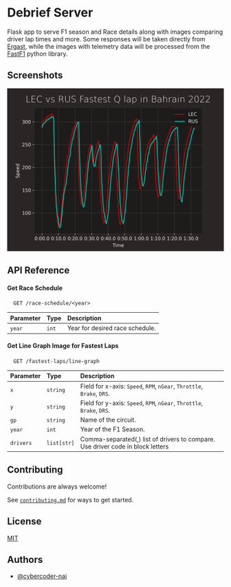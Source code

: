 # Debrief Server

Flask app to serve F1 season and Race details along with images comparing driver lap times and more.
Some responses will be taken directly from [Ergast](http://ergast.com/mrd/), while the images with telemetry 
data will be processed from the [FastF1](https://docs.fastf1.dev/index.html) python library.

## Screenshots

![LEC vs RUS Bahrain 22 Quali](examples/screenshots/ruslec.png)

## API Reference

#### Get Race Schedule

```http
  GET /race-schedule/<year>
```

| Parameter | Type  | Description                                 |
|:----------|:------|:--------------------------------------------|
| `year`    | `int` | Year for desired race schedule.             |

#### Get Line Graph Image for Fastest Laps

```http
  GET /fastest-laps/line-graph
```

| Parameter | Type        | Description                                                                     |
|:----------|:------------|:--------------------------------------------------------------------------------|
| `x`       | `string`    | Field for x-axis: `Speed`, `RPM`, `nGear`, `Throttle`, `Brake`, `DRS`.          |
| `y`       | `string`    | Field for y-axis: `Speed`, `RPM`, `nGear`, `Throttle`, `Brake`, `DRS`.          |
| `gp`      | `string`    | Name of the circuit.                                                            |
| `year`    | `int`       | Year of the F1 Season.                                                          |
| `drivers` | `list[str]` | Comma-separated(,) list of drivers to compare. Use driver code in block letters |

## Contributing

Contributions are always welcome!

See [`contributing.md`](contributing.md) for ways to get started.


## License

[MIT](LICENSE)


## Authors

- [@cybercoder-naj](https://www.github.com/cybercoder-naj)